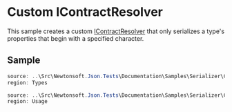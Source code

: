 ﻿# Custom IContractResolver

This sample creates a custom [IContractResolver](/API/newtonsoft/json/serialization/icontractresolver/) that only serializes a type's properties that begin with a specified character.

## Sample

```csharp Types
source: ..\Src\Newtonsoft.Json.Tests\Documentation\Samples\Serializer\CustomContractResolver.cs
region: Types
```

```csharp Usage
source: ..\Src\Newtonsoft.Json.Tests\Documentation\Samples\Serializer\CustomContractResolver.cs
region: Usage
```
